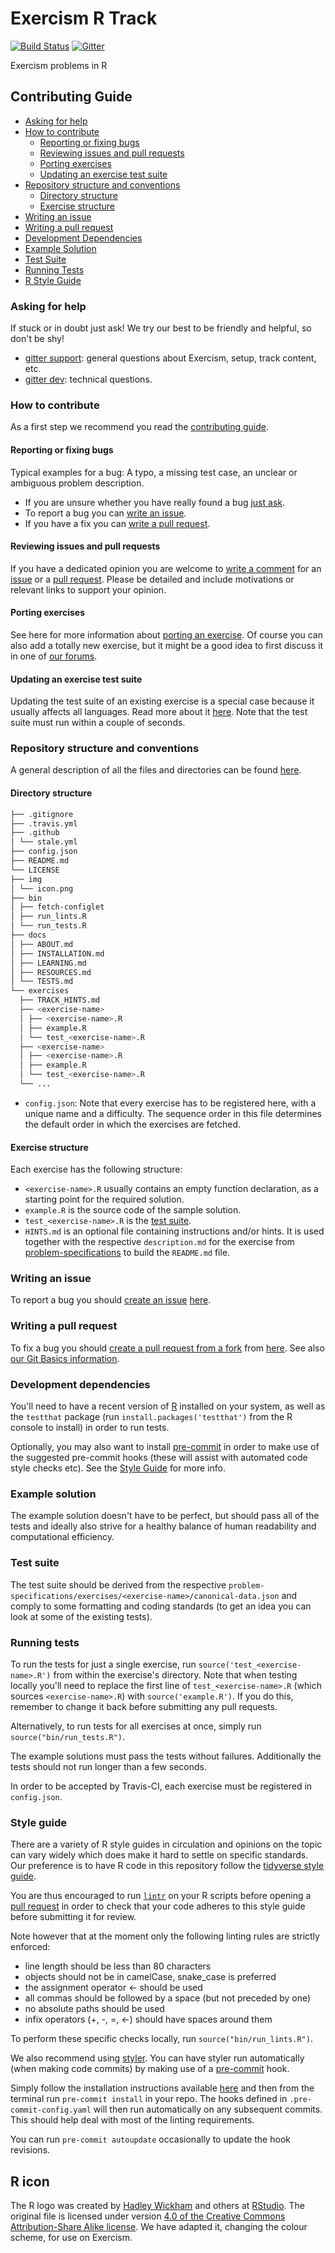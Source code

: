 # Exercism R Track

[![Build Status](https://github.com/exercism/r/workflows/ci.yml/badge.svg)](https://github.com/exercism/r/actions/workflows/ci.yml)
[![Gitter](https://badges.gitter.im/exercism/dev.svg)](https://gitter.im/exercism/dev?utm_source=share-link&utm_medium=link&utm_campaign=share-link)

Exercism problems in R

## Contributing Guide

- [Asking for help](#asking-for-help)
- [How to contribute](#how-to-contribute)
  * [Reporting or fixing bugs](#reporting-or-fixing-bugs)
  * [Reviewing issues and pull requests](#reviewing-issues-and-pull-requests)
  * [Porting exercises](#porting-exercises)
  * [Updating an exercise test suite](#updating-an-exercise-test-suite)
- [Repository structure and conventions](#repository-structure-and-conventions)
  * [Directory structure](#directory-structure)
  * [Exercise structure](#exercise-structure)
- [Writing an issue](#writing-an-issue)
- [Writing a pull request](#writing-a-pull-request)
- [Development Dependencies](#development-dependencies)
- [Example Solution](#example-solution)
- [Test Suite](#test-suite)
- [Running Tests](#running-tests)
- [R Style Guide](#style-guide)

### Asking for help
If stuck or in doubt just ask! We try our best to be friendly and helpful, so don't be shy!
- [gitter support](https://gitter.im/exercism/support): general questions about Exercism, setup, track content, etc.
- [gitter dev](https://gitter.im/exercism/dev): technical questions.

### How to contribute
As a first step we recommend you read the [contributing guide](https://github.com/exercism/docs/blob/master/contributing-to-language-tracks/README.md).

#### Reporting or fixing bugs
Typical examples for a bug: A typo, a missing test case, an unclear or ambiguous problem description.
- If you are unsure whether you have really found a bug [just ask](#asking-for-help).
- To report a bug you can [write an issue](#writing-an-issue).
- If you have a fix you can [write a pull request](#writing-a-pull-request).

#### Reviewing issues and pull requests
If you have a dedicated opinion you are welcome to [write a comment](https://help.github.com/articles/commenting-on-a-pull-request/) for an [issue](https://github.com/exercism/r/issues) or a [pull request](https://github.com/exercism/r/pulls).
Please be detailed and include motivations or relevant links to support your opinion.

#### Porting exercises
See here for more information about [porting an exercise](https://github.com/exercism/docs/blob/master/you-can-help/implement-an-exercise-from-specification.md).
Of course you can also add a totally new exercise, but it might be a good idea to first discuss it in one of [our forums](#asking-for-help).

#### Updating an exercise test suite
Updating the test suite of an existing exercise is a special case because it usually affects all languages. Read more about it [here](https://github.com/exercism/docs/blob/master/contributing-to-language-tracks/README.md#updating-an-exercise-test-suite).
Note that the test suite must run within a couple of seconds.

### Repository structure and conventions
A general description of all the files and directories can be found [here](https://github.com/exercism/docs/blob/master/contributing-to-language-tracks/README.md#track-anatomy).

#### Directory structure
```bash
├── .gitignore
├── .travis.yml
├── .github
│ └── stale.yml
├── config.json
├── README.md
└── LICENSE
├── img
│ └── icon.png
├── bin
│ ├── fetch‐configlet
│ ├── run_lints.R
│ └── run_tests.R
├── docs
│ ├── ABOUT.md
│ ├── INSTALLATION.md
│ ├── LEARNING.md
│ ├── RESOURCES.md
│ └── TESTS.md
└── exercises
  ├── TRACK_HINTS.md
  ├── <exercise-name>
  │ ├── <exercise-name>.R
  │ ├── example.R
  │ └── test_<exercise-name>.R
  ├── <exercise-name>
  │ ├── <exercise-name>.R
  │ ├── example.R
  │ └── test_<exercise-name>.R
  └── ...
```
- `config.json`: Note that every exercise has to be registered here, with a unique name and a difficulty. The sequence order in this file determines the default order in which the exercises are fetched.

#### Exercise structure
Each exercise has the following structure:
- `<exercise-name>.R` usually contains an empty function declaration, as a starting point for the required solution.
- `example.R` is the source code of the sample solution.
- `test_<exercise-name>.R` is the [test suite](#test-suite).
- `HINTS.md` is an optional file containing instructions and/or hints. It is used together with the respective `description.md` for the exercise from [problem-specifications](https://github.com/exercism/problem-specifications) to build the `README.md` file.

### Writing an issue
To report a bug you should [create an issue](https://help.github.com/articles/creating-an-issue/) [here](https://github.com/exercism/r/issues).

### Writing a pull request
To fix a bug you should [create a pull request from a fork](https://help.github.com/articles/creating-a-pull-request-from-a-fork/) from [here](https://github.com/exercism/r/pulls). See also [our Git Basics information](https://github.com/exercism/docs/blob/master/contributing/git-basics.md).

### Development dependencies
You'll need to have a recent version of [R](https://cran.r-project.org/) installed on your system, as well as the `testthat` package (run `install.packages('testthat')` from the R console to install) in order to run tests.

Optionally, you may also want to install [pre-commit](https://pre-commit.com/) in order to make use of the suggested pre-commit hooks (these will assist with automated code style checks etc). See the [Style Guide](#style-guide) for more info.

### Example solution
The example solution doesn't have to be perfect, but should pass all of the tests and ideally also strive for a healthy balance of human readability and computational efficiency.

### Test suite
The test suite should be derived from the respective `problem-specifications/exercises/<exercise-name>/canonical-data.json` and comply to some formatting and coding standards (to get an idea you can look at some of the existing tests).

### Running tests
To run the tests for just a single exercise, run `source('test_<exercise-name>.R')` from within the exercise's directory. Note that when testing locally you'll need to replace the first line of `test_<exercise-name>.R` (which sources `<exercise-name>.R`) with `source('example.R')`. If you do this, remember to change it back before submitting any pull requests.

Alternatively, to run tests for all exercises at once, simply run `source("bin/run_tests.R")`.

The example solutions must pass the tests without failures. Additionally the tests should not run longer than a few seconds.

In order to be accepted by Travis-CI, each exercise must be registered in `config.json`.

### Style guide
There are a variety of R style guides in circulation and opinions on the topic can vary widely which does make it hard to settle on specific standards. Our preference is to have R code in this repository follow the [tidyverse style guide](http://style.tidyverse.org/).

You are thus encouraged to run [`lintr`](https://github.com/jimhester/lintr) on your R scripts before opening a [pull request](#writing-a-pull-request) in order to check that your code adheres to this style guide before submitting it for review.

Note however that at the moment only the following linting rules are strictly enforced:

- line length should be less than 80 characters
- objects should not be in camelCase, snake_case is preferred
- the assignment operator <- should be used
- all commas should be followed by a space (but not preceded by one)
- no absolute paths should be used
- infix operators (+, -, =, <-) should have spaces around them

To perform these specific checks locally, run `source("bin/run_lints.R")`.

We also recommend using [styler](https://github.com/r-lib/styler). You can have styler run automatically (when making code commits) by making use of a [pre-commit](https://pre-commit.com) hook.

Simply follow the installation instructions available [here](https://pre-commit.com/#install)
and then from the terminal run `pre-commit install` in your repo. The hooks defined in `.pre-commit-config.yaml` will then run automatically on any subsequent commits. This should help deal with most of the linting requirements.

You can run `pre-commit autoupdate` occasionally to update the hook revisions.

## R icon
The R logo was created by [Hadley Wickham](https://github.com/hadley) and others at [RStudio](https://www.rstudio.com/). The original file is licensed under version [4.0 of the Creative Commons Attribution-Share Alike license](https://creativecommons.org/licenses/by-sa/4.0/). We have adapted it, changing the colour scheme, for use on Exercism.
